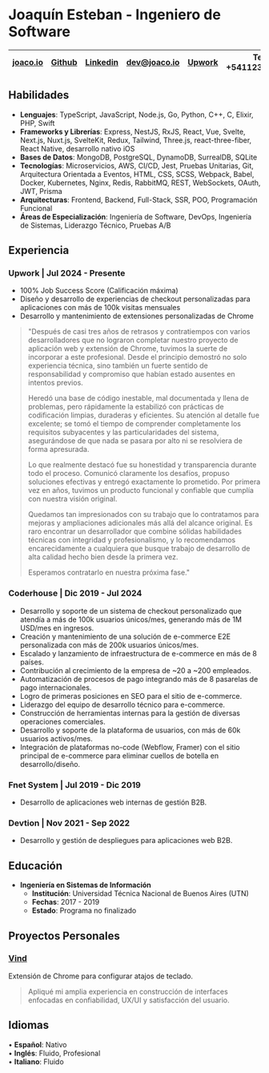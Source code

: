 # Joaquín Esteban - Ingeniero de Software

| [joaco.io](https://joaco.io) | [Github](https://github.com/joacoesteban) | [Linkedin](https://www.linkedin.com/in/joaquin-esteban/) | [dev@joaco.io](mailto:dev@joaco.io) | [Upwork](https://upwork.com/freelancers/joaco) | Tel: +541123869287 |
| ---------------------------- | ----------------------------------------- | -------------------------------------------------------- | ----------------------------------- | ---------------------------------------------- | ------------------ |

## Habilidades

- **Lenguajes**: TypeScript, JavaScript, Node.js, Go, Python, C++, C, Elixir, PHP, Swift
- **Frameworks y Librerías**: Express, NestJS, RxJS, React, Vue, Svelte, Next.js, Nuxt.js, SvelteKit, Redux, Tailwind, Three.js, react-three-fiber, React Native, desarrollo nativo iOS
- **Bases de Datos**: MongoDB, PostgreSQL, DynamoDB, SurrealDB, SQLite
- **Tecnologías**: Microservicios, AWS, CI/CD, Jest, Pruebas Unitarias, Git, Arquitectura Orientada a Eventos, HTML, CSS, SCSS, Webpack, Babel, Docker, Kubernetes, Nginx, Redis, RabbitMQ, REST, WebSockets, OAuth, JWT, Prisma
- **Arquitecturas**: Frontend, Backend, Full-Stack, SSR, POO, Programación Funcional
- **Áreas de Especialización**: Ingeniería de Software, DevOps, Ingeniería de Sistemas, Liderazgo Técnico, Pruebas A/B

## Experiencia

### Upwork | Jul 2024 - Presente
- 100% Job Success Score (Calificación máxima)
- Diseño y desarrollo de experiencias de checkout personalizadas para aplicaciones con más de 100k visitas mensuales
- Desarrollo y mantenimiento de extensiones personalizadas de Chrome

> "Después de casi tres años de retrasos y contratiempos con varios desarrolladores que no lograron completar nuestro proyecto de aplicación web y extensión de Chrome, tuvimos la suerte de incorporar a este profesional. Desde el principio demostró no solo experiencia técnica, sino también un fuerte sentido de responsabilidad y compromiso que habían estado ausentes en intentos previos.
>
> Heredó una base de código inestable, mal documentada y llena de problemas, pero rápidamente la estabilizó con prácticas de codificación limpias, duraderas y eficientes. Su atención al detalle fue excelente; se tomó el tiempo de comprender completamente los requisitos subyacentes y las particularidades del sistema, asegurándose de que nada se pasara por alto ni se resolviera de forma apresurada.
>
> Lo que realmente destacó fue su honestidad y transparencia durante todo el proceso. Comunicó claramente los desafíos, propuso soluciones efectivas y entregó exactamente lo prometido. Por primera vez en años, tuvimos un producto funcional y confiable que cumplía con nuestra visión original.
>
> Quedamos tan impresionados con su trabajo que lo contratamos para mejoras y ampliaciones adicionales más allá del alcance original. Es raro encontrar un desarrollador que combine sólidas habilidades técnicas con integridad y profesionalismo, y lo recomendamos encarecidamente a cualquiera que busque trabajo de desarrollo de alta calidad hecho bien desde la primera vez.
>
> Esperamos contratarlo en nuestra próxima fase."

### Coderhouse | Dic 2019 - Jul 2024

- Desarrollo y soporte de un sistema de checkout personalizado que atendía a más de 100k usuarios únicos/mes, generando más de 1M USD/mes en ingresos.
- Creación y mantenimiento de una solución de e-commerce E2E personalizada con más de 200k usuarios únicos/mes.
- Escalado y lanzamiento de infraestructura de e-commerce en más de 8 países.
- Contribución al crecimiento de la empresa de ~20 a ~200 empleados.
- Automatización de procesos de pago integrando más de 8 pasarelas de pago internacionales.
- Logro de primeras posiciones en SEO para el sitio de e-commerce.
- Liderazgo del equipo de desarrollo técnico para e-commerce.
- Construcción de herramientas internas para la gestión de diversas operaciones comerciales.
- Desarrollo y soporte de la plataforma de usuarios, con más de 60k usuarios activos/mes.
- Integración de plataformas no-code (Webflow, Framer) con el sitio principal de e-commerce para eliminar cuellos de botella en desarrollo/diseño.

### Fnet System | Jul 2019 - Dic 2019

- Desarrollo de aplicaciones web internas de gestión B2B.

### Devtion | Nov 2021 - Sep 2022

- Desarrollo y gestión de despliegues para aplicaciones web B2B.

## Educación
- **Ingeniería en Sistemas de Información**
    - **Institución**: Universidad Técnica Nacional de Buenos Aires (UTN)
    - **Fechas**: 2017 - 2019
    - **Estado**: Programa no finalizado

## Proyectos Personales

### [Vind](https://vind-works.io)

Extensión de Chrome para configurar atajos de teclado.

> Apliqué mi amplia experiencia en construcción de interfaces enfocadas en confiabilidad, UX/UI y satisfacción del usuario.

## Idiomas

• **Español**: Nativo  
• **Inglés**: Fluido, Profesional  
• **Italiano**: Fluido
